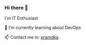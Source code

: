 ### Hi there 👋

I'm IT Enthusiast

🌱 I’m currently learning about DevOps

📫 Contact me in: [pramdka](https://twitter.com/pramdka).

<!--
**aryapramudika/aryapramudika** is a ✨ _special_ ✨ repository because its `README.md` (this file) appears on your GitHub profile.

Here are some ideas to get you started:

- 🔭 I’m currently working on ...
- 🌱 I’m currently learning ...
- 👯 I’m looking to collaborate on ...
- 🤔 I’m looking for help with ...
- 💬 Ask me about ...
- 📫 How to reach me: ...
- 😄 Pronouns: ...
- ⚡ Fun fact: ...
-->
